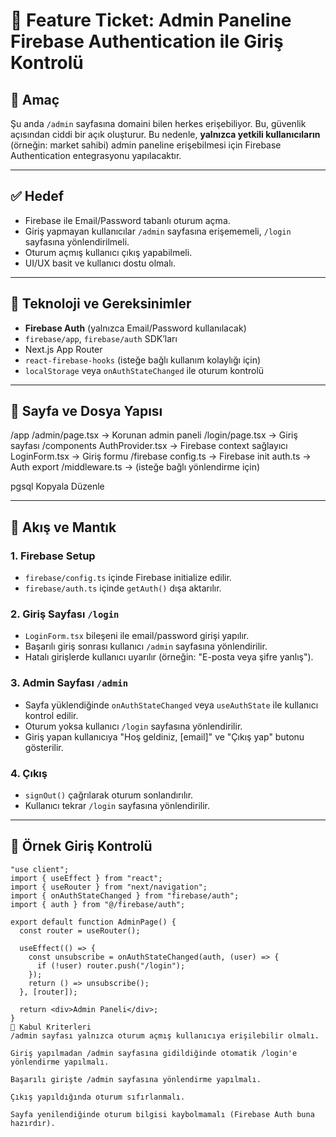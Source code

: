 # 🔐 Feature Ticket: Admin Paneline Firebase Authentication ile Giriş Kontrolü

## 🎯 Amaç

Şu anda `/admin` sayfasına domaini bilen herkes erişebiliyor. Bu, güvenlik açısından ciddi bir açık oluşturur. Bu nedenle, **yalnızca yetkili kullanıcıların** (örneğin: market sahibi) admin paneline erişebilmesi için Firebase Authentication entegrasyonu yapılacaktır.

---

## ✅ Hedef

- Firebase ile Email/Password tabanlı oturum açma.
- Giriş yapmayan kullanıcılar `/admin` sayfasına erişememeli, `/login` sayfasına yönlendirilmeli.
- Oturum açmış kullanıcı çıkış yapabilmeli.
- UI/UX basit ve kullanıcı dostu olmalı.

---

## 🧱 Teknoloji ve Gereksinimler

- **Firebase Auth** (yalnızca Email/Password kullanılacak)
- `firebase/app`, `firebase/auth` SDK’ları
- Next.js App Router
- `react-firebase-hooks` (isteğe bağlı kullanım kolaylığı için)
- `localStorage` veya `onAuthStateChanged` ile oturum kontrolü

---

## 📁 Sayfa ve Dosya Yapısı

/app
/admin/page.tsx → Korunan admin paneli
/login/page.tsx → Giriş sayfası
/components
AuthProvider.tsx → Firebase context sağlayıcı
LoginForm.tsx → Giriş formu
/firebase
config.ts → Firebase init
auth.ts → Auth export
/middleware.ts → (isteğe bağlı yönlendirme için)

pgsql
Kopyala
Düzenle

---

## 🔐 Akış ve Mantık

### 1. Firebase Setup

- `firebase/config.ts` içinde Firebase initialize edilir.
- `firebase/auth.ts` içinde `getAuth()` dışa aktarılır.

### 2. Giriş Sayfası `/login`

- `LoginForm.tsx` bileşeni ile email/password girişi yapılır.
- Başarılı giriş sonrası kullanıcı `/admin` sayfasına yönlendirilir.
- Hatalı girişlerde kullanıcı uyarılır (örneğin: "E-posta veya şifre yanlış").

### 3. Admin Sayfası `/admin`

- Sayfa yüklendiğinde `onAuthStateChanged` veya `useAuthState` ile kullanıcı kontrol edilir.
- Oturum yoksa kullanıcı `/login` sayfasına yönlendirilir.
- Giriş yapan kullanıcıya "Hoş geldiniz, [email]" ve "Çıkış yap" butonu gösterilir.

### 4. Çıkış

- `signOut()` çağrılarak oturum sonlandırılır.
- Kullanıcı tekrar `/login` sayfasına yönlendirilir.

---

## 🔐 Örnek Giriş Kontrolü

```tsx
"use client";
import { useEffect } from "react";
import { useRouter } from "next/navigation";
import { onAuthStateChanged } from "firebase/auth";
import { auth } from "@/firebase/auth";

export default function AdminPage() {
  const router = useRouter();

  useEffect(() => {
    const unsubscribe = onAuthStateChanged(auth, (user) => {
      if (!user) router.push("/login");
    });
    return () => unsubscribe();
  }, [router]);

  return <div>Admin Paneli</div>;
}
🧪 Kabul Kriterleri
/admin sayfası yalnızca oturum açmış kullanıcıya erişilebilir olmalı.

Giriş yapılmadan /admin sayfasına gidildiğinde otomatik /login'e yönlendirme yapılmalı.

Başarılı girişte /admin sayfasına yönlendirme yapılmalı.

Çıkış yapıldığında oturum sıfırlanmalı.

Sayfa yenilendiğinde oturum bilgisi kaybolmamalı (Firebase Auth buna hazırdır).

